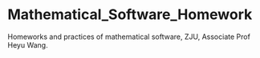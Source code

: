 # Mathematical_Software_Homework
Homeworks and practices of mathematical software, ZJU, Associate Prof Heyu Wang.
